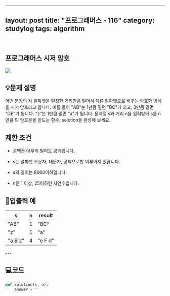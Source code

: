 ﻿
---
layout: post
title: "프로그래머스 - 116"
category: studylog
tags: algorithm
---

<br>

## 프로그래머스 시저 암호


![](https://velog.velcdn.com/images/dlsdud9098/post/e1464da6-734f-4172-a5d3-8df73b71a328/image.png)
## 💡문제 설명
어떤 문장의 각 알파벳을 일정한 거리만큼 밀어서 다른 알파벳으로 바꾸는 암호화 방식을 시저 암호라고 합니다.  예를 들어 "AB"는 1만큼 밀면 "BC"가 되고, 3만큼 밀면 "DE"가 됩니다. "z"는 1만큼 밀면 "a"가 됩니다. 문자열 s와 거리 n을 입력받아 s를 n만큼 민 암호문을 만드는 함수, solution을 완성해 보세요.


## 제한 조건
* 공백은 아무리 밀어도 공백입니다.




* s는 알파벳 소문자, 대문자, 공백으로만 이루어져 있습니다.




* s의 길이는 8000이하입니다.




* n은 1 이상, 25이하인 자연수입니다.




## 🔢입출력 예




<table><thead><tr><th>s</th><th>n</th><th>result</th></tr></thead><tbody><tr><td>"AB"</td><td>1</td><td>"BC"</td></tr><tr><td>"z"</td><td>1</td><td>"a"</td></tr><tr><td>"a B z"</td><td>4</td><td>"e F d"</td></tr></tbody>
</table>
---


## 💻코드


```python
def solution(s, n):
    answer = ''

